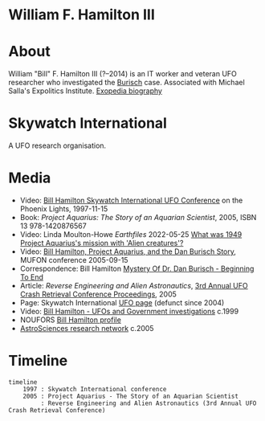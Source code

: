 # William F. Hamilton III

# About

William "Bill" F. Hamilton III (?&ndash;2014) is an IT worker and veteran UFO researcher who investigated the [Burisch](burisch_dan.md) case. Associated with Michael Salla's Expolitics Institute. [Exopedia biography](https://www.exopaedia.org/Hamilton%2C+William)

# Skywatch International

A UFO research organisation.

# Media

- Video: [Bill Hamilton Skywatch International UFO Conference](https://www.youtube.com/watch?v=fmq1HIh4J9o) on the Phoenix Lights, 1997-11-15
- Book: *Project Aquarius: The Story of an Aquarian Scientist*, 2005, ISBN 13 978-1420876567
- Video: Linda Moulton-Howe *Earthfiles*  2022-05-25 [What was 1949 Project Aquarius's mission with 'Alien creatures'?](https://www.youtube.com/watch?v=71yUu40NsrU)
- Video: [Bill Hamilton, Project Aquarius, and the Dan Burisch Story](https://www.youtube.com/watch?v=q6N1z6PshHQ), MUFON conference 2005-09-15
- Correspondence: Bill Hamilton [Mystery Of Dr. Dan Burisch - Beginning To End](https://rense.com/general42/mssy.htm)
- Article: *Reverse Engineering and Alien Astronautics*, [3rd Annual UFO Crash Retrieval Conference Proceedings](https://archive.org/details/crash-retrieval-conference-proceedings-3rd-annual-2005/mode/1up), 2005
- Page: Skywatch International [UFO page](https://web.archive.org/web/20021011031159/http://skywatch-research.org/ufo.html) (defunct since 2004)
- Video: [Bill Hamilton - UFOs and Government investigations](https://www.youtube.com/watch?v=KNF61xAuzO8) c.1999
- NOUFORS [Bill Hamilton profile](http://noufors.com/Bill_Hamilton.htm)
- [AstroSciences research network](https://web.archive.org/web/20051031195254/https://www.astrosciences.info/) c.2005

# Timeline

```mermaid
timeline
    1997 : Skywatch International conference
    2005 : Project Aquarius - The Story of an Aquarian Scientist
         : Reverse Engineering and Alien Astronautics (3rd Annual UFO Crash Retrieval Conference)
```
